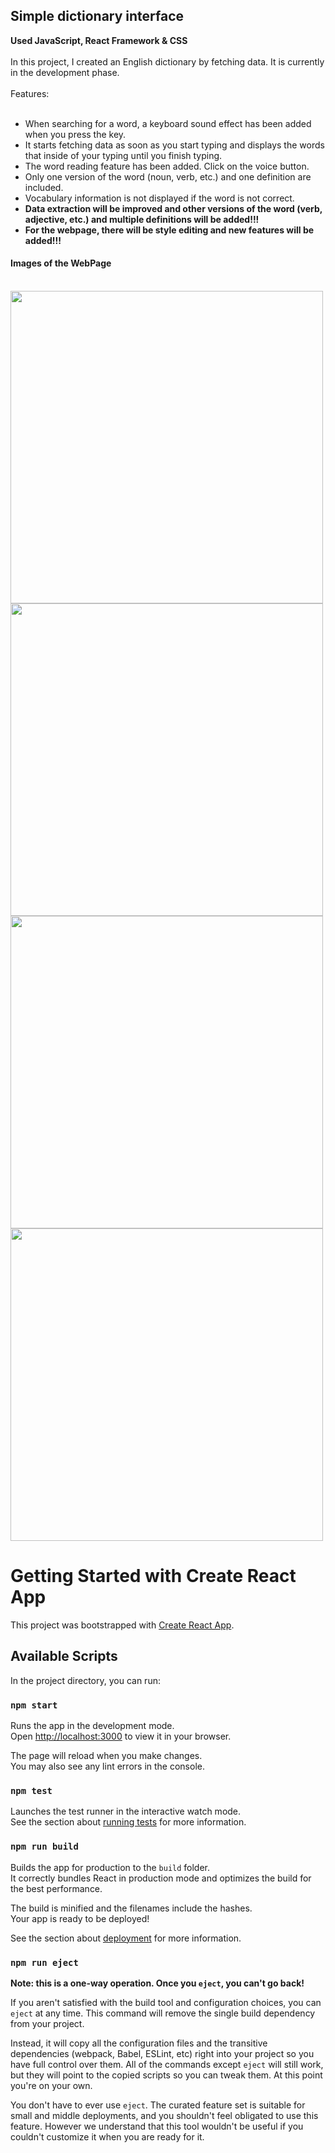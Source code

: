 <h2>Simple dictionary interface</h2>
<b>Used JavaScript, React Framework & CSS</b>
<br>
<br>
In this project, I created an English dictionary by fetching data. It is currently in the development phase.
<br>
<br>
Features:
<br>
<br>
<ul>
    <li>When searching for a word, a keyboard sound effect has been added when you press the key.</li>
    <li>It starts fetching data as soon as you start typing and displays the words that inside of your typing until you finish typing.</li>
    <li>The word reading feature has been added. Click on the voice button.</li>
    <li>Only one version of the word (noun, verb, etc.) and one definition are included.</li>
    <li>Vocabulary information is not displayed if the word is not correct.</li>
    <li><b>Data extraction will be improved and other versions of the word (verb, adjective, etc.) and multiple definitions will be added!!!</b></li>
    <li><b>For the webpage, there will be style editing and new features will be added!!!</b></li>
</ul>

<h4>Images of the WebPage</h4>
<br>
<img src="https://github.com/user-attachments/assets/58793c30-8b85-4994-af9b-5f04fdcd09c5" width=500px/><br>
<img src="https://github.com/user-attachments/assets/a99b9939-06f2-47d4-96a7-2e8653eb6c69" width=500px/><br>
<img src="https://github.com/user-attachments/assets/77c5c0d4-5868-43a5-a57f-78f3675c90ab" width=500px/><br>
<img src="https://github.com/user-attachments/assets/95bcba24-ef55-482d-8fb0-0a0541f084f7" width=500px/><br>



# Getting Started with Create React App

This project was bootstrapped with [Create React App](https://github.com/facebook/create-react-app).

## Available Scripts

In the project directory, you can run:

### `npm start`

Runs the app in the development mode.\
Open [http://localhost:3000](http://localhost:3000) to view it in your browser.

The page will reload when you make changes.\
You may also see any lint errors in the console.

### `npm test`

Launches the test runner in the interactive watch mode.\
See the section about [running tests](https://facebook.github.io/create-react-app/docs/running-tests) for more information.

### `npm run build`

Builds the app for production to the `build` folder.\
It correctly bundles React in production mode and optimizes the build for the best performance.

The build is minified and the filenames include the hashes.\
Your app is ready to be deployed!

See the section about [deployment](https://facebook.github.io/create-react-app/docs/deployment) for more information.

### `npm run eject`

**Note: this is a one-way operation. Once you `eject`, you can't go back!**

If you aren't satisfied with the build tool and configuration choices, you can `eject` at any time. This command will remove the single build dependency from your project.

Instead, it will copy all the configuration files and the transitive dependencies (webpack, Babel, ESLint, etc) right into your project so you have full control over them. All of the commands except `eject` will still work, but they will point to the copied scripts so you can tweak them. At this point you're on your own.

You don't have to ever use `eject`. The curated feature set is suitable for small and middle deployments, and you shouldn't feel obligated to use this feature. However we understand that this tool wouldn't be useful if you couldn't customize it when you are ready for it.

